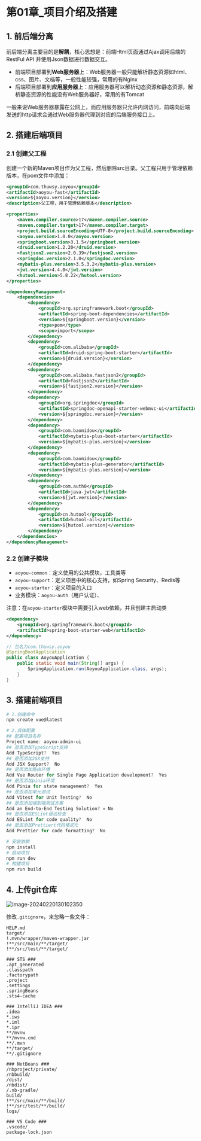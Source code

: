 # 第01章_项目介绍及搭建

## 1. 前后端分离

前后端分离主要目的是**解耦**，核心思想是：前端Html页面通过Ajax调用后端的 RestFul API 并使用Json数据进行数据交互。

- 前端项目部署到**Web服务器**上：Web服务器一般只能解析静态资源如html、css、图片、文档等，一般性能较强，常用的有Nginx
- 后端项目部署到**应用服务器**上：应用服务器可以解析动态资源和静态资源，解析静态资源的性能没有Web服务器好，常用的有Tomcat

一般来说Web服务器暴露在公网上，而应用服务器只允许内网访问，前端向后端发送的http请求会通过Web服务器代理到对应的后端服务接口上。

## 2. 搭建后端项目

### 2.1 创建父工程

创建一个新的Maven项目作为父工程，然后删除src目录。父工程只用于管理依赖版本，在pom文件中添加：

```xml
<groupId>com.thuwsy.aoyou</groupId>
<artifactId>aoyou-fast</artifactId>
<version>${aoyou.version}</version>
<description>父工程，用于管理依赖版本</description>

<properties>
    <maven.compiler.source>17</maven.compiler.source>
    <maven.compiler.target>17</maven.compiler.target>
    <project.build.sourceEncoding>UTF-8</project.build.sourceEncoding>
    <aoyou.version>1.0.0</aoyou.version>
    <springboot.version>3.1.5</springboot.version>
    <druid.version>1.2.20</druid.version>
    <fastjson2.version>2.0.39</fastjson2.version>
    <springdoc.version>2.1.0</springdoc.version>
    <mybatis-plus.version>3.5.3.2</mybatis-plus.version>
    <jwt.version>4.4.0</jwt.version>
    <hutool.version>5.8.22</hutool.version>
</properties>

<dependencyManagement>
    <dependencies>
        <dependency>
            <groupId>org.springframework.boot</groupId>
            <artifactId>spring-boot-dependencies</artifactId>
            <version>${springboot.version}</version>
            <type>pom</type>
            <scope>import</scope>
        </dependency>
        <dependency>
            <groupId>com.alibaba</groupId>
            <artifactId>druid-spring-boot-starter</artifactId>
            <version>${druid.version}</version>
        </dependency>
        <dependency>
            <groupId>com.alibaba.fastjson2</groupId>
            <artifactId>fastjson2</artifactId>
            <version>${fastjson2.version}</version>
        </dependency>
        <dependency>
            <groupId>org.springdoc</groupId>
            <artifactId>springdoc-openapi-starter-webmvc-ui</artifactId>
            <version>${springdoc.version}</version>
        </dependency>
        <dependency>
            <groupId>com.baomidou</groupId>
            <artifactId>mybatis-plus-boot-starter</artifactId>
            <version>${mybatis-plus.version}</version>
        </dependency>
        <dependency>
            <groupId>com.baomidou</groupId>
            <artifactId>mybatis-plus-generator</artifactId>
            <version>${mybatis-plus.version}</version>
        </dependency>
        <dependency>
            <groupId>com.auth0</groupId>
            <artifactId>java-jwt</artifactId>
            <version>${jwt.version}</version>
        </dependency>
        <dependency>
            <groupId>cn.hutool</groupId>
            <artifactId>hutool-all</artifactId>
            <version>${hutool.version}</version>
        </dependency>
    </dependencies>
</dependencyManagement>
```

### 2.2 创建子模块

- `aoyou-common`：定义使用的公共模块，工具类等
- `aoyou-support`：定义项目中的核心支持，如Spring Security、Redis等
- `aoyou-starter`：定义项目的入口
- 业务模块：`aoyou-auth`（用户认证）、

注意：在`aoyou-starter`模块中需要引入web依赖，并且创建主启动类

```xml
<dependency>
    <groupId>org.springframework.boot</groupId>
    <artifactId>spring-boot-starter-web</artifactId>
</dependency>
```

```java
// 包名为com.thuwsy.aoyou
@SpringBootApplication
public class AoyouApplication {
    public static void main(String[] args) {
        SpringApplication.run(AoyouApplication.class, args);
    }
}
```

## 3. 搭建前端项目

```powershell
# 1.创建命令
npm create vue@latest

# 2.具体配置
## 配置项目名称
Project name: aoyou-admin-ui
## 是否添加TypeScript支持
Add TypeScript?  Yes
## 是否添加JSX支持
Add JSX Support?  No
## 是否添加路由环境
Add Vue Router for Single Page Application development?  Yes
## 是否添加pinia环境
Add Pinia for state management?  Yes
## 是否添加单元测试
Add Vitest for Unit Testing?  No
## 是否添加端到端测试方案
Add an End-to-End Testing Solution? » No
## 是否添加ESLint语法检查
Add ESLint for code quality?  No
## 是否添加Prettiert代码格式化
Add Prettier for code formatting?  No
```

```powershell
# 安装依赖
npm install
# 启动项目
npm run dev
# 构建项目
npm run build
```

## 4. 上传git仓库

![image-20240220130102350](images/image-20240220130102350.png)

修改`.gitignore`，来忽略一些文件：

```
HELP.md
target/
!.mvn/wrapper/maven-wrapper.jar
!**/src/main/**/target/
!**/src/test/**/target/

### STS ###
.apt_generated
.classpath
.factorypath
.project
.settings
.springBeans
.sts4-cache

### IntelliJ IDEA ###
.idea
*.iws
*.iml
*.ipr
**/mvnw
**/mvnw.cmd
**/.mvn
**/target/
**/.gitignore

### NetBeans ###
/nbproject/private/
/nbbuild/
/dist/
/nbdist/
/.nb-gradle/
build/
!**/src/main/**/build/
!**/src/test/**/build/
logs/

### VS Code ###
.vscode/
package-lock.json

```

